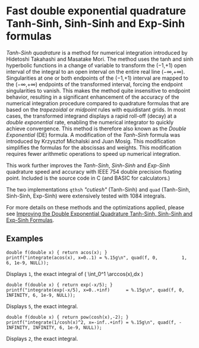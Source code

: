 # Fast double exponential quadrature Tanh-Sinh, Sinh-Sinh and Exp-Sinh formulas

*Tanh-Sinh quadrature* is a method for numerical integration introduced by Hidetoshi Takahashi and Masatake Mori.  The method uses the tanh and sinh hyperbolic functions in a change of variable to transform the (−1,+1) open interval of the integral to an open interval on the entire real line (−∞,+∞).  Singularities at one or both endpoints of the (−1,+1) interval are mapped to the (−∞,+∞) endpoints of the transformed interval, forcing the endpoint singularities to vanish.  This makes the method quite insensitive to endpoint behavior, resulting in a significant enhancement of the accuracy of the numerical integration procedure compared to quadrature formulas that are based on the *trapezoidal* or *midpoint* rules with equidistant grids.  In most cases, the transformed integrand displays a rapid roll-off (decay) at a *double exponential* rate, enabling the numerical integrator to quickly achieve convergence.  This method is therefore also known as the *Double Exponential* (DE) formula.  A modification of the *Tanh-Sinh* formula was introduced by Krzysztof Michalski and Juan Mosig.  This modification simplifies the formulas for the abscissas and weights.  This modification requires fewer arithmetic operations to speed up numerical integration.

This work further improves the *Tanh-Sinh*, *Sinh-Sinh* and *Exp-Sinh* quadrature speed and accuracy with IEEE 754 double precision floating point.  Included is the source code in C (and BASIC for calculators.)

The two implementations `qthsh` *"cutiesh"* (Tanh-Sinh) and `quad` (Tanh-Sinh, Sinh-Sinh, Exp-Sinh) were extensively tested with 1084 integrals.

For more details on these methods and the optimizations applied, please see [Improving the Double Exponential Quadrature Tanh-Sinh, Sinh-Sinh and Exp-Sinh Formulas](https://www.genivia.com/files/qthsh.pdf).

## Examples

    double f(double x) { return acos(x); }
    printf("integrate(acos(x), x=0..1) = %.15g\n", quad(f, 0,         1,        6, 1e-9, NULL));

Displays `1`, the exact integral of \( \int_0^1 \arccos(x)\,dx \)

    double f(double x) { return exp(-x/5); }
    printf("integrate(exp(-x/5), x=0..+inf)      = %.15g\n", quad(f, 0,         INFINITY, 6, 1e-9, NULL));

Displays `5`, the exact integral.

    double f(double x) { return pow(cosh(x),-2); }
    printf("integrate(1/cosh(x)^2, x=-inf..+inf) = %.15g\n", quad(f, -INFINITY, INFINITY, 6, 1e-9, NULL));

Displays `2`, the exact integral.

